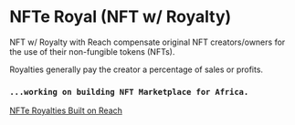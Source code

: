 # NFTe Royal (NFT w/ Royalty)

NFT w/ Royalty with Reach compensate original NFT creators/owners for the use of their non-fungible tokens (NFTs). 

Royalties generally pay the creator a percentage of sales or profits. 

### `...working on building NFT Marketplace for Africa.`

[NFTe Royalties Built on Reach](https://reach2-temp.vercel.app)
